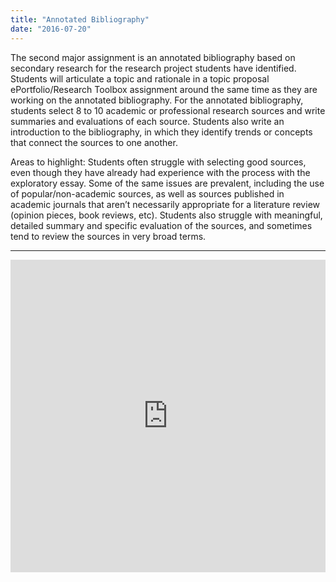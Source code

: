 ```yaml
---
title: "Annotated Bibliography"
date: "2016-07-20"
---
```


The second major assignment is an annotated bibliography based on secondary research for the research project students have identified. Students will articulate a topic and rationale in a topic proposal ePortfolio/Research Toolbox assignment around the same time as they are working on the annotated bibliography. For the annotated bibliography, students select 8 to 10 academic or professional research sources and write summaries and evaluations of each source. Students also write an introduction to the bibliography, in which they identify trends or concepts that connect the sources to one another.

Areas to highlight: Students often struggle with selecting good sources, even though they have already had experience with the process with the exploratory essay. Some of the same issues are prevalent, including the use of popular/non-academic sources, as well as sources published in academic journals that aren’t necessarily appropriate for a literature review (opinion pieces, book reviews, etc). Students also struggle with meaningful, detailed summary and specific evaluation of the sources, and sometimes tend to review the sources in very broad terms.

* * *

<iframe src="https://app.box.com/embed_widget/s/1w9vfz5br3dermx9ike8mzrkt1m3pzui?view=list&amp;sort=name&amp;direction=ASC&amp;theme=blue" width="100%" height="500" frameborder="0" allowfullscreen webkitallowfullscreen="" msallowfullscreen=""></iframe>
